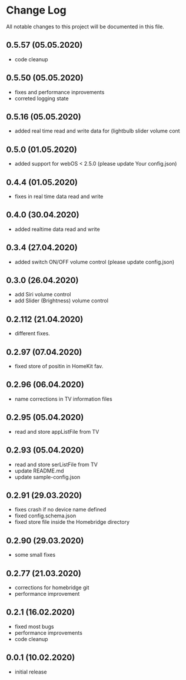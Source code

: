 # Change Log
All notable changes to this project will be documented in this file.
## 0.5.57 (05.05.2020)
- code cleanup

## 0.5.50 (05.05.2020)
- fixes and performance inprovements
- correted logging state

## 0.5.16 (05.05.2020)
- added real time read and write data for (lightbulb slider volume cont

## 0.5.0 (01.05.2020)
- added support for webOS < 2.5.0 (please update Your config.json)

## 0.4.4 (01.05.2020)
- fixes in real time data read and write

## 0.4.0 (30.04.2020)
- added realtime data read and write

## 0.3.4 (27.04.2020)
- added switch ON/OFF volume control (please update config.json)

## 0.3.0 (26.04.2020)
- add Siri volume control
- add Slider (Brightness) volume control

## 0.2.112 (21.04.2020)
- different fixes.

## 0.2.97 (07.04.2020)
- fixed store of positin in HomeKit fav.

## 0.2.96 (06.04.2020)
- name corrections in TV information files

## 0.2.95 (05.04.2020)
- read and store appListFile from TV

## 0.2.93 (05.04.2020)
- read and store serListFile from TV
- update README.md
- update sample-config.json

## 0.2.91 (29.03.2020)
- fixes crash if no device name defined
- fixed config.schema.json
- fixed store file inside the Homebridge directory

## 0.2.90 (29.03.2020)
- some small fixes

## 0.2.77 (21.03.2020)
- corrections for homebridge git
- performance improvement

## 0.2.1 (16.02.2020)
- fixed most bugs
- performance improvements
- code cleanup

## 0.0.1 (10.02.2020)
- initial release

